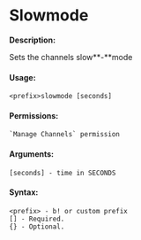 # Slowmode

**Description:**

Sets the channels slow**-**mode

#### Usage:

```
<prefix>slowmode [seconds]
```

#### Permissions:

```
`Manage Channels` permission
```

#### Arguments:

```
[seconds] - time in SECONDS
```

#### Syntax:

```
<prefix> - b! or custom prefix
[] - Required.
{} - Optional.
```
